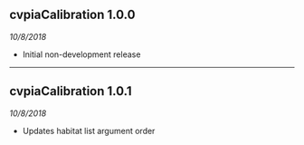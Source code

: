 ## cvpiaCalibration 1.0.0
_10/8/2018_   

* Initial non-development release 

-----

## cvpiaCalibration 1.0.1
_10/8/2018_   

* Updates habitat list argument order
